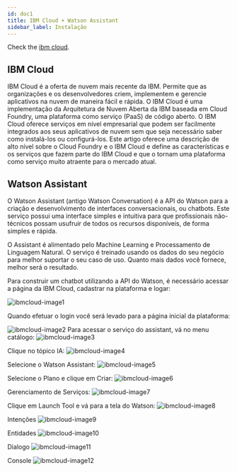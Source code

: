 ```yaml
---
id: doc1
title: IBM Cloud + Watson Assistant
sidebar_label: Instalação
---
```


Check the [ibm cloud](https://www.ibm.com/cloud/).

## IBM Cloud

IBM Cloud é a oferta de nuvem mais recente da IBM. Permite que as organizações e os desenvolvedores criem, implementem e gerencie aplicativos na nuvem de maneira fácil e rápida. O IBM Cloud é uma implementação da Arquitetura de Nuvem Aberta da IBM baseada em Cloud Foundry, uma plataforma como serviço (PaaS) de código aberto. O IBM Cloud oferece serviços em nível empresarial que podem ser facilmente integrados aos seus aplicativos de nuvem sem que seja necessário saber como instalá-los ou configurá-los. Este artigo oferece uma descrição de alto nível sobre o Cloud Foundry e o IBM Cloud e define as características e os serviços que fazem parte do IBM Cloud e que o tornam uma plataforma como serviço muito atraente para o mercado atual.

## Watson Assistant

O Watson Assistant (antigo Watson Conversation) é a API do Watson para a criação e desenvolvimento de interfaces conversacionais, ou chatbots. Este serviço possui uma interface simples e intuitiva para que profissionais não-técnicos possam usufruir de todos os recursos disponíveis, de forma simples e rápida.

O Assistant é alimentado pelo Machine Learning e Processamento de Linguagem Natural. O serviço é treinado usando os dados do seu negócio para melhor suportar o seu caso de uso. Quanto mais dados você fornece, melhor será o resultado.

Para construir um chatbot utilizando a API do Watson, é necessário acessar a página da IBM Cloud, cadastrar na plataforma e logar:

![ibmcloud-image1]()

Quando efetuar o login você será levado para a página inicial da plataforma: 

![ibmcloud-image2]()
Para acessar o serviço do assistant, vá no menu catálogo:
![ibmcloud-image3]()

Clique no tópico IA:
![ibmcloud-image4]()

Selecione o Watson Assistant:
![ibmcloud-image5]()

Selecione o Plano e clique em Criar:
![ibmcloud-image6]()

Gerenciamento de Serviços:
![ibmcloud-image7]()

Clique em Launch Tool e vá para a tela do Watson:
![ibmcloud-image8]()

Intenções
![ibmcloud-image9]()

Entidades
![ibmcloud-image10]()

Dialogo
![ibmcloud-image11]()

Console
![ibmcloud-image12]()




